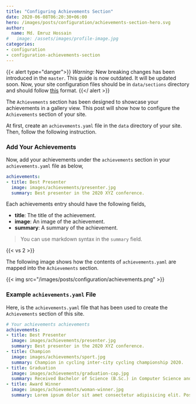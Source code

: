 ```yaml
---
title: "Configuring Achievements Section"
date: 2020-06-08T06:20:30+06:00
hero: /images/posts/configuration/achievements-section-hero.svg
author:
  name: Md. Emruz Hossain
#   image: /assets/images/profile-image.jpg
categories:
- configuration
- configuration-achievements-section
---
```


{{< alert type="danger">}}
 *Warning:* New breaking changes has been introduced in the `master`. This guide is now outdated. It will be updated soon. Now, your site configuration files should be in `data/sections` directory and should follow [this](https://github.com/hossainemruz/toha-example-site/tree/master/data/sections) format.
{{</ alert >}}

The `Achievements` section has been designed to showcase your achievements in a gallery view. This post will show how to configure the `Achievements` section of your site.

At first,  create an `achievements.yaml` file in the `data` directory of your site. Then, follow the following instruction.

### Add Your Achievements

Now, add your achievements under the `achievements` section in your `achievements.yaml` file as below,

```yaml
achievements:
- title: Best Presenter
  image: images/achievements/presenter.jpg
  summary: Best presenter in the 2020 XYZ conference.
```

Each achievements  entry should have the following fields,

- **title**: The title of the achievement.
- **image**: An image of the achievement.
- **summary**: A summary of the achievement.

>You can use markdown syntax in the `summary` field.

{{< vs 2 >}}

The following image shows how the contents of `achievements.yaml` are mapped into the `Achievements` section.

{{< img src="/images/posts/configuration/achievements.png" >}}

### Example `achievements.yaml` File

Here, is the `achievements.yaml` file that has been used to create the `Achievements` section of this site.

```yaml
# Your achievements achievements
achievements:
- title: Best Presenter
  image: images/achievements/presenter.jpg
  summary: Best presenter in the 2020 XYZ conference.
- title: Champion
  image: images/achievements/sport.jpg
  summary: Champion in cycling inter-city cycling championship 2020.
- title: Graduation
  image: images/achievements/graduation-cap.jpg
  summary: Received Bachelor of Science (B.Sc.) in Computer Science and Engineer from XYZ University.
- title: Award Winner
  image: images/achievements/woman-winner.jpg
  summary: Lorem ipsum dolor sit amet consectetur adipisicing elit. Possimus architecto minus facere vero?
```
